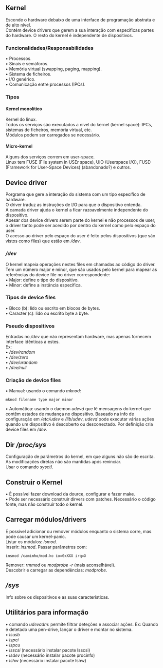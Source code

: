 ## Kernel
Esconde o hardware debaixo de uma interface de programação abstrata e de alto nível.
<br />
Contém device drivers que gerem a sua interação com específicas partes do hardware. O resto do kernel é independente de dispositivos.

### Funcionalidades/Responsabilidades
• Processos. <br />
• Sinais e semáforos. <br />
• Memória virtual (swapping, paging, mapping). <br />
• Sistema de ficheiros. <br />
• I/O genérico. <br />
• Comunicação entre processos (IPCs).

### Tipos
#### Kernel monolítico
Kernel do linux.
<br />
Todos os serviços são executados a nível do kernel (kernel space): IPCs, sistemas de ficheiros, memória virtual, etc. 
<br />
Módulos podem ser carregados se necessário.

#### Micro-kernel
Alguns dos serviços correm em user-space.
<br />
Linux tem FUSE (File system in USEr space), UIO (Userspace I/O), FUSD (Framework for User-Space Devices) (abandonado?) e outros.

## Device driver
Porgrama que gere a interação do sistema com um tipo específico de hardware.
<br />
O driver traduz as instruções de I/O para que o dispositivo entenda.
<br />
A camada driver ajuda o kernel a ficar razoavelmente independente do dispositivo.
<br />
Apesar dos device drivers serem parte do kernel e não processos de user, o driver tanto pode ser acedido por dentro do kernel como pelo espaço do user.
<br />
O acesso ao driver pelo espaço do user é feito pelos dispositivos (que são vistos como files) que estão em */dev*.

### */dev*
O kernel mapeia operações nestes files em chamadas ao código do driver.
<br />
Tem um número major e minor, que são usados pelo kernel para mapear as referências do device file no driver correspondente: <br />
• Major: define o tipo do dispositivo. <br />
• Minor: define a instância específica.

### Tipos de device files
• Bloco (b): lido ou escrito em blocos de bytes. <br />
• Caracter (c): lido ou escrito byte a byte.

### Pseudo dispositivos
Entradas no */dev* que não representam hardware, mas apenas fornecem interface idênticas a estes. <br />
Ex: <br />
• */dev/random* <br />
• */dev/zero* <br />
• */dev/urandom* <br />
• */dev/null*

### Criação de device files
• Manual: usando o comando *mknod*:

    mknod filename type major minor

• Automática: usando o daemon *udevd* que lê mensagens do kernel que contêm estados de  mudança no dispositivo. Baseado na info de configuração em */etc/udev* e */lib/udev*, *udevd* pode executar várias ações quando um dispositivo é descoberto ou desconectado. Por definição cria device files em */dev*.

## Dir */proc/sys*
Configuração de parâmetros do kernel, em que alguns não são de escrita.
<br />
As modificações diretas não são mantidas após reninciar.
<br />
Usar o comando *sysctl*.

## Construir o Kernel
• É possível fazer download da dource, configurar e fazer make.
<br />
• Pode ser necessário construir dirvers com patches. Necessário o código fonte, mas não construir todo o kernel.

## Carregar módulos/drivers
É possível adicionar ou remover módulos enquanto o sistema corre, mas pode causar um kernel-panic.
<br />
Listar os módulos: *lsmod*.
<br />
Inserir: *insmod*. Passar parâmetros com:

    insmod /caminho/mod.ko io=0xXXX irq=X

Remover: *rmmod* ou *modprobe -r* (mais aconselhável).
<br />
Descobrir e carregar as dependências: *modprobe*.

## */sys*
Info sobre os dispositivos e as suas características.

## Utilitários para informação
• comando *udevadm*: permite filtrar deteções e associar ações. Ex: Quando é detetado uma pen-drive, lançar o driver e montar no sistema. <br />
• *lsusb* <br />
• *lspci* <br />
• *lspcu* <br />
• *lsscsi* (necessário instalar pacote lsscsi) <br />
• *lsdev* (necessário instalar pacote procinfo) <br />
• *lshw* (necessário instalar pacote lshw)
